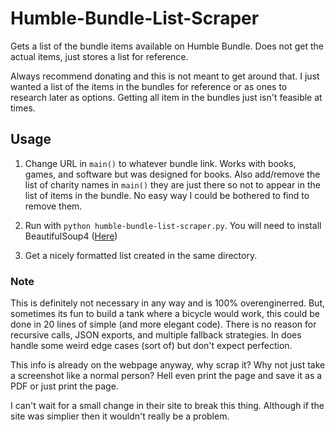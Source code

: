 # Humble-Bundle-List-Scraper
Gets a list of the bundle items available on Humble Bundle. Does not get the actual items, just stores a list for reference. 

Always recommend donating and this is not meant to get around that. I just wanted a list of the items in the bundles for reference or as ones to research later as options. Getting all item in the bundles just isn't feasible at times.

## Usage
1. Change URL in `main()` to whatever bundle link. Works with books, games, and software but was designed for books. Also add/remove the list of charity names in `main()` they are just there so not to appear in the list of items in the bundle. No easy way I could be bothered to find to remove them.

2. Run with `python humble-bundle-list-scraper.py`. You will need to install BeautifulSoup4 ([Here](https://beautiful-soup-4.readthedocs.io/en/latest/))

3. Get a nicely formatted list created in the same directory.

### Note

This is definitely not necessary in any way and is 100% overenginerred. But, sometimes its fun to build a tank where a bicycle would work, this could be done in 20 lines of simple (and more elegant code). There is no reason for recursive calls, JSON exports, and multiple fallback strategies. In does handle some weird edge cases (sort of) but don't expect perfection.

This info is already on the webpage anyway, why scrap it? Why not just take a screenshot like a normal person? Hell even print the page and save it as a PDF or just print the page.

I can't wait for a small change in their site to break this thing. Although if the site was simplier then it wouldn't really be a problem.
